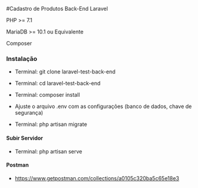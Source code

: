 #Cadastro de Produtos Back-End Laravel

PHP >= 7.1

MariaDB >= 10.1 ou Equivalente 

Composer

### Instalação

- Terminal: git clone laravel-test-back-end

- Terminal: cd laravel-test-back-end

- Terminal: composer install

- Ajuste o arquivo .env com as configurações (banco de dados, chave de segurança)

- Terminal: php artisan migrate

#### Subir Servidor
 - Terminal: php artisan serve

#### Postman
  - https://www.getpostman.com/collections/a0105c320ba5c65e18e3
